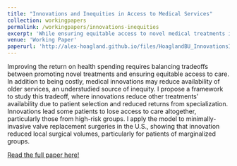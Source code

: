 ```yaml
---
title: "Innovations and Inequities in Access to Medical Services"
collection: workingpapers
permalink: /workingpapers/innovations-inequities
excerpt: 'While ensuring equitable access to novel medical treatments is a major concern in improving their value, medical innovations may exacerbate inequitable access even to older services. I study this tradeoff in a model of physician decision-making with technological spillovers.'
venue: 'Working Paper'
paperurl: 'http://alex-hoagland.github.io/files/HoaglandBU_InnovationsInequities_TAVR.pdf'
---
```


Improving the return on health spending requires balancing tradeoffs between promoting novel treatments and ensuring equitable access to care. In addition to being costly, medical innovations may reduce availability of older services, an understudied source of inequity. I propose a framework to study this tradeoff, where innovations reduce other treatments’ availability due to patient selection and reduced returns from specialization. Innovations lead some patients to lose access to care altogether, particularly those from high-risk groups. I apply the model to minimally-invasive valve replacement surgeries in the U.S., showing that innovation reduced local surgical volumes, particularly for patients of marginalized groups. 

[Read the full paper here!](http://alex-hoagland.github.io/files/HoaglandBU_InnovationsInequities_TAVR.pdf)
